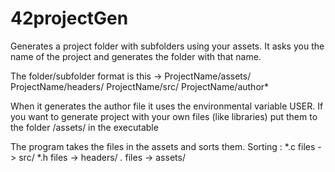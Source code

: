 # 42projectGen
Generates a project folder with subfolders using your assets. 
It asks you the name of the project and generates the folder with that name.

The folder/subfolder format is this ->
ProjectName/assets/
ProjectName/headers/
ProjectName/src/
ProjectName/author*

When it generates the author file it uses the environmental variable USER.
If you want to generate project with your own files (like libraries) put them to the folder /assets/ in the executable

The program takes the files in the assets and sorts them.
Sorting :
*.c files -> src/
*.h files -> headers/
*.* files -> assets/

